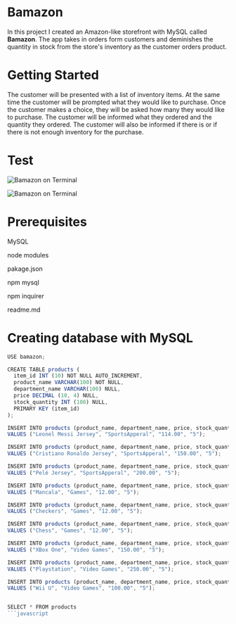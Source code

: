 # Bamazon

In this project I created an Amazon-like storefront with MySQL called **Bamazon**. The app takes in orders form customers and deminishes the quantity in stock from the store's inventory as the customer orders product.

# Getting Started
The customer will be presented with a list of inventory items.
At the same time the customer will be prompted what they would like to purchase.
Once the customer makes a choice, they will be asked how many they would like to purchase.
The customer will be informed what they ordered and the quantity they ordered.
The customer will also be informed if there is or if there is not enough inventory for the purchase.

# Test
![Bamazon on Terminal](/images/bamazonTerminal.png)

![Bamazon on Terminal](/images/bamazonMysql.png)

# Prerequisites
MySQL

node modules

pakage.json

npm mysql

npm inquirer

readme.md

# Creating database with MySQL
```javascript
USE bamazon;

CREATE TABLE products (
  item_id INT (10) NOT NULL AUTO_INCREMENT,
  product_name VARCHAR(100) NOT NULL,
  department_name VARCHAR(100) NULL,
  price DECIMAL (10, 4) NULL,
  stock_quantity INT (100) NULL,
  PRIMARY KEY (item_id)
);

INSERT INTO products (product_name, department_name, price, stock_quantity )
VALUES ("Leonel Messi Jersey", "SportsApperal", "114.00", "5");

INSERT INTO products (product_name, department_name, price, stock_quantity )
VALUES ("Cristiano Ronaldo Jersey", "SportsApperal", "150.00", "5");

INSERT INTO products (product_name, department_name, price, stock_quantity )
VALUES ("Pelé Jersey", "SportsApperal", "200.00", "5");

INSERT INTO products (product_name, department_name, price, stock_quantity )
VALUES ("Mancala", "Games", "12.00", "5");

INSERT INTO products (product_name, department_name, price, stock_quantity )
VALUES ("Checkers", "Games", "12.00", "5");

INSERT INTO products (product_name, department_name, price, stock_quantity )
VALUES ("Chess", "Games", "12.00", "5");

INSERT INTO products (product_name, department_name, price, stock_quantity )
VALUES ("XBox One", "Video Games", "150.00", "5");

INSERT INTO products (product_name, department_name, price, stock_quantity )
VALUES ("Playstation", "Video Games", "250.00", "5");

INSERT INTO products (product_name, department_name, price, stock_quantity )
VALUES ("Wii U", "Video Games", "100.00", "5");


SELECT * FROM products
```javascript



